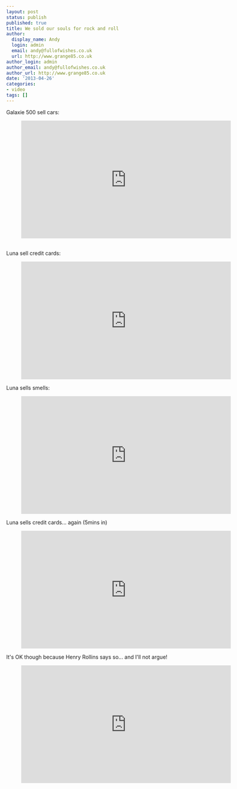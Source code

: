 ```yaml
---
layout: post
status: publish
published: true
title: We sold our souls for rock and roll
author:
  display_name: Andy
  login: admin
  email: andy@fullofwishes.co.uk
  url: http://www.grange85.co.uk
author_login: admin
author_email: andy@fullofwishes.co.uk
author_url: http://www.grange85.co.uk
date: '2013-04-26'
categories:
- video
tags: []
---
```

<p>Galaxie 500 sell cars:<br />

<figure class="caption aligncenter"><iframe width="560" height="315" src="https://www.youtube-nocookie.com/embed/naPtNSN5r-o" frameborder="0" allowfullscreen></iframe><figcaption class="caption-text"></figcaption></figure>

<a id="more"></a><a id="more-4201"></a><br />
Luna sell credit cards:<br />
</p>
<figure class="caption aligncenter"><iframe width="560" height="315" src="https://www.youtube-nocookie.com/embed/kQltp3AbhgI" frameborder="0" allowfullscreen></iframe><figcaption class="caption-text"></figcaption></figure>
<p>Luna sells smells:<br />
</p>
<figure class="caption aligncenter"><iframe width="560" height="315" src="https://www.youtube-nocookie.com/embed/RP7vNnABiMY" frameborder="0" allowfullscreen></iframe><figcaption class="caption-text"></figcaption></figure>
<p>Luna sells credit cards... again (5mins in)<br />
</p>
<figure class="caption aligncenter"><iframe width="560" height="315" src="https://www.youtube-nocookie.com/embed/SxPM0JzXvmQ&start=307" frameborder="0" allowfullscreen></iframe><figcaption class="caption-text"></figcaption></figure>
<p>It's OK though because Henry Rollins says so... and I'll not argue!<br />
</p>
<figure class="caption aligncenter"><iframe width="560" height="315" src="https://www.youtube-nocookie.com/embed/s6zVUvmkyvA" frameborder="0" allowfullscreen></iframe><figcaption class="caption-text"></figcaption></figure>
